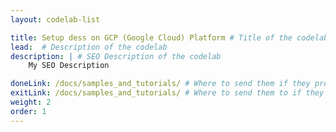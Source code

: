 ```yaml
---
layout: codelab-list

title: Setup dess on GCP (Google Cloud) Platform # Title of the codelab
lead:  # Description of the codelab
description: | # SEO Description of the codelab
    My SEO Description

doneLink: /docs/samples_and_tutorials/ # Where to send them if they press "Done" at the end of the Codelab
exitLink: /docs/samples_and_tutorials/ # Where to send them to if they press "Exit Codelab"
weight: 2
order: 1
---
```

